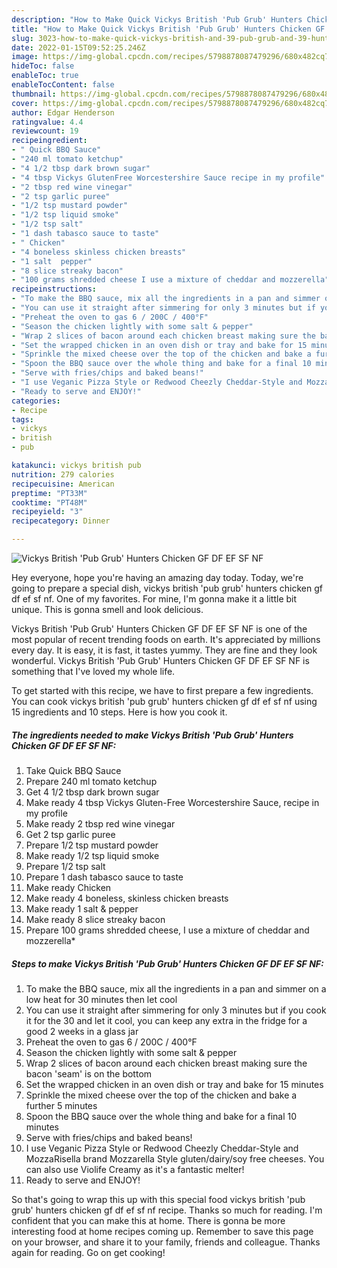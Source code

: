 ```yaml
---
description: "How to Make Quick Vickys British 'Pub Grub' Hunters Chicken GF DF EF SF NF"
title: "How to Make Quick Vickys British 'Pub Grub' Hunters Chicken GF DF EF SF NF"
slug: 3023-how-to-make-quick-vickys-british-and-39-pub-grub-and-39-hunters-chicken-gf-df-ef-sf-nf
date: 2022-01-15T09:52:25.246Z
image: https://img-global.cpcdn.com/recipes/5798878087479296/680x482cq70/vickys-british-pub-grub-hunters-chicken-gf-df-ef-sf-nf-recipe-main-photo.jpg
hideToc: false
enableToc: true
enableTocContent: false
thumbnail: https://img-global.cpcdn.com/recipes/5798878087479296/680x482cq70/vickys-british-pub-grub-hunters-chicken-gf-df-ef-sf-nf-recipe-main-photo.jpg
cover: https://img-global.cpcdn.com/recipes/5798878087479296/680x482cq70/vickys-british-pub-grub-hunters-chicken-gf-df-ef-sf-nf-recipe-main-photo.jpg
author: Edgar Henderson
ratingvalue: 4.4
reviewcount: 19
recipeingredient:
- " Quick BBQ Sauce"
- "240 ml tomato ketchup"
- "4 1/2 tbsp dark brown sugar"
- "4 tbsp Vickys GlutenFree Worcestershire Sauce recipe in my profile"
- "2 tbsp red wine vinegar"
- "2 tsp garlic puree"
- "1/2 tsp mustard powder"
- "1/2 tsp liquid smoke"
- "1/2 tsp salt"
- "1 dash tabasco sauce to taste"
- " Chicken"
- "4 boneless skinless chicken breasts"
- "1 salt  pepper"
- "8 slice streaky bacon"
- "100 grams shredded cheese I use a mixture of cheddar and mozzerella"
recipeinstructions:
- "To make the BBQ sauce, mix all the ingredients in a pan and simmer on a low heat for 30 minutes then let cool"
- "You can use it straight after simmering for only 3 minutes but if you cook it for the 30 and let it cool, you can keep any extra in the fridge for a good 2 weeks in a glass jar"
- "Preheat the oven to gas 6 / 200C / 400°F"
- "Season the chicken lightly with some salt & pepper"
- "Wrap 2 slices of bacon around each chicken breast making sure the bacon &#39;seam&#39; is on the bottom"
- "Set the wrapped chicken in an oven dish or tray and bake for 15 minutes"
- "Sprinkle the mixed cheese over the top of the chicken and bake a further 5 minutes"
- "Spoon the BBQ sauce over the whole thing and bake for a final 10 minutes"
- "Serve with fries/chips and baked beans!"
- "I use Veganic Pizza Style or Redwood Cheezly Cheddar-Style and MozzaRisella brand Mozzarella Style gluten/dairy/soy free cheeses. You can also use Violife Creamy as it&#39;s a fantastic melter!"
- "Ready to serve and ENJOY!"
categories:
- Recipe
tags:
- vickys
- british
- pub

katakunci: vickys british pub 
nutrition: 279 calories
recipecuisine: American
preptime: "PT33M"
cooktime: "PT48M"
recipeyield: "3"
recipecategory: Dinner

---
```



![Vickys British &#39;Pub Grub&#39; Hunters Chicken GF DF EF SF NF](https://img-global.cpcdn.com/recipes/5798878087479296/680x482cq70/vickys-british-pub-grub-hunters-chicken-gf-df-ef-sf-nf-recipe-main-photo.jpg)

Hey everyone, hope you're having an amazing day today. Today, we're going to prepare a special dish, vickys british &#39;pub grub&#39; hunters chicken gf df ef sf nf. One of my favorites. For mine, I'm gonna make it a little bit unique. This is gonna smell and look delicious.

Vickys British &#39;Pub Grub&#39; Hunters Chicken GF DF EF SF NF is one of the most popular of recent trending foods on earth. It's appreciated by millions every day. It is easy, it is fast, it tastes yummy. They are fine and they look wonderful. Vickys British &#39;Pub Grub&#39; Hunters Chicken GF DF EF SF NF is something that I've loved my whole life.




To get started with this recipe, we have to first prepare a few ingredients. You can cook vickys british &#39;pub grub&#39; hunters chicken gf df ef sf nf using 15 ingredients and 10 steps. Here is how you cook it.

<!--inarticleads1-->

##### The ingredients needed to make Vickys British &#39;Pub Grub&#39; Hunters Chicken GF DF EF SF NF:

1. Take  Quick BBQ Sauce
1. Prepare 240 ml tomato ketchup
1. Get 4 1/2 tbsp dark brown sugar
1. Make ready 4 tbsp Vickys Gluten-Free Worcestershire Sauce, recipe in my profile
1. Make ready 2 tbsp red wine vinegar
1. Get 2 tsp garlic puree
1. Prepare 1/2 tsp mustard powder
1. Make ready 1/2 tsp liquid smoke
1. Prepare 1/2 tsp salt
1. Prepare 1 dash tabasco sauce to taste
1. Make ready  Chicken
1. Make ready 4 boneless, skinless chicken breasts
1. Make ready 1 salt & pepper
1. Make ready 8 slice streaky bacon
1. Prepare 100 grams shredded cheese, I use a mixture of cheddar and mozzerella*




<!--inarticleads2-->

##### Steps to make Vickys British &#39;Pub Grub&#39; Hunters Chicken GF DF EF SF NF:

1. To make the BBQ sauce, mix all the ingredients in a pan and simmer on a low heat for 30 minutes then let cool
1. You can use it straight after simmering for only 3 minutes but if you cook it for the 30 and let it cool, you can keep any extra in the fridge for a good 2 weeks in a glass jar
1. Preheat the oven to gas 6 / 200C / 400°F
1. Season the chicken lightly with some salt & pepper
1. Wrap 2 slices of bacon around each chicken breast making sure the bacon &#39;seam&#39; is on the bottom
1. Set the wrapped chicken in an oven dish or tray and bake for 15 minutes
1. Sprinkle the mixed cheese over the top of the chicken and bake a further 5 minutes
1. Spoon the BBQ sauce over the whole thing and bake for a final 10 minutes
1. Serve with fries/chips and baked beans!
1. I use Veganic Pizza Style or Redwood Cheezly Cheddar-Style and MozzaRisella brand Mozzarella Style gluten/dairy/soy free cheeses. You can also use Violife Creamy as it&#39;s a fantastic melter!
1. Ready to serve and ENJOY!



So that's going to wrap this up with this special food vickys british &#39;pub grub&#39; hunters chicken gf df ef sf nf recipe. Thanks so much for reading. I'm confident that you can make this at home. There is gonna be more interesting food at home recipes coming up. Remember to save this page on your browser, and share it to your family, friends and colleague. Thanks again for reading. Go on get cooking!
